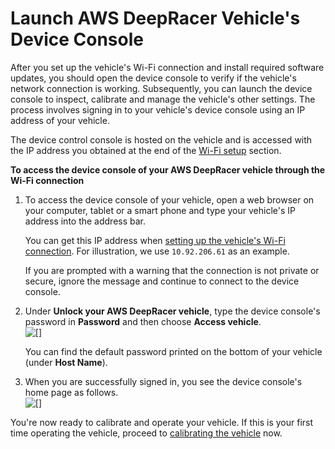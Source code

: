 # Launch AWS DeepRacer Vehicle's Device Console<a name="deepracer-set-up-vehicle-test-drive"></a>

After you set up the vehicle's Wi\-Fi connection and install required software updates, you should open the device console to verify if the vehicle's network connection is working\. Subsequently, you can launch the device console to inspect, calibrate and manage the vehicle's other settings\. The process involves signing in to your vehicle's device console using an IP address of your vehicle\.

The device control console is hosted on the vehicle and is accessed with the IP address you obtained at the end of the [Wi\-Fi setup](deepracer-set-up-vehicle.md#deepracer-set-up-vehicle-wifi-connection) section\. 

**To access the device console of your AWS DeepRacer vehicle through the Wi\-Fi connection**

1. To access the device console of your vehicle, open a web browser on your computer, tablet or a smart phone and type your vehicle's IP address into the address bar\. 

   You can get this IP address when [setting up the vehicle's Wi\-Fi connection](deepracer-set-up-vehicle.md#deepracer-set-up-vehicle-wifi-connection)\. For illustration, we use `10.92.206.61` as an example\. 

   If you are prompted with a warning that the connection is not private or secure, ignore the message and continue to connect to the device console\.

1. Under **Unlock your AWS DeepRacer vehicle**, type the device console's password in **Password** and then choose **Access vehicle**\.  
![\[\]](http://docs.aws.amazon.com/deepracer/latest/developerguide/images/deepracer-access-vehicle-password.png)

   You can find the default password printed on the bottom of your vehicle \(under **Host Name**\)\.

1. When you are successfully signed in, you see the device console's home page as follows\.   
![\[\]](http://docs.aws.amazon.com/deepracer/latest/developerguide/images/deepracer-device-console-home.png)

You're now ready to calibrate and operate your vehicle\. If this is your first time operating the vehicle, proceed to [calibrating the vehicle](deepracer-calibrate-vehicle.md) now\.